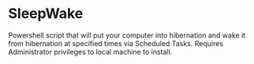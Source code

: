 # SleepWake
 Powershell script that will put your computer into hibernation and wake it from hibernation at specified times via Scheduled Tasks. Requires Administrator privileges to local machine to install.

